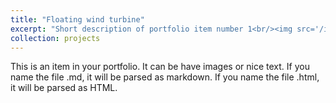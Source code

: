```yaml
---
title: "Floating wind turbine"
excerpt: "Short description of portfolio item number 1<br/><img src='/images/floating_wind_turbine.png'>"
collection: projects
---
```


This is an item in your portfolio. It can be have images or nice text. If you name the file .md, it will be parsed as markdown. If you name the file .html, it will be parsed as HTML. 
